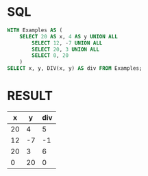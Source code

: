 # SQL
```sql
WITH Examples AS (
    SELECT 20 AS x, 4 AS y UNION ALL
        SELECT 12, -7 UNION ALL
        SELECT 20, 3 UNION ALL
        SELECT 0, 20
    )
SELECT x, y, DIV(x, y) AS div FROM Examples;
```

# RESULT
| x  | y | div |
|----|----|-----|
| 20 | 4  | 5   |
| 12 | -7 | -1  |
| 20 | 3  | 6   |
| 0  | 20 | 0   |
